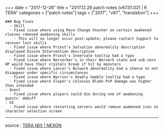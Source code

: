 +++
date = "2017-12-28"
title = "2017.12.28 patch notes (v67.01.02) | K TERA"
categories = ["patch notes"]
tags = ["2017", "v67", "translation"]
+++

```
### Bug fixes
  - Skill
  - Fixed issue where using Race Change Voucher on certain awakened classes removed awakening skills
    - This will no longer occur post-update; please contact Support to recover lost skills
  - Fixed issue where Priest's Salvation abnormality description displayed Divine Intervention description
  - Fixed issue where Priest's Innervate tooltip had a typo
  - Fixed issue where Berserker's in their Berserk state and sub-zero HP would have their crystals break if hit by monsters
  - Fixed issue where Lancer's Bulwark abnormality had a chance to not disappear under specific circumstances
  - Fixed issue where Warrior's Deadly Gamble tooltip had a typo
  - Fixed issue where Slayer's Colossus Blade PvP damage was higher than intended
- Quest
  - Fixed issue where players could die during one of awakening quests' debuff
- UI
  - Fixed issue where restarting servers would remove awakened icon in character selection screen
```

----

source : [TERA 테라 | NEXON](http://tera.nexon.com/news/update/view.aspx?n4articlesn=313)
